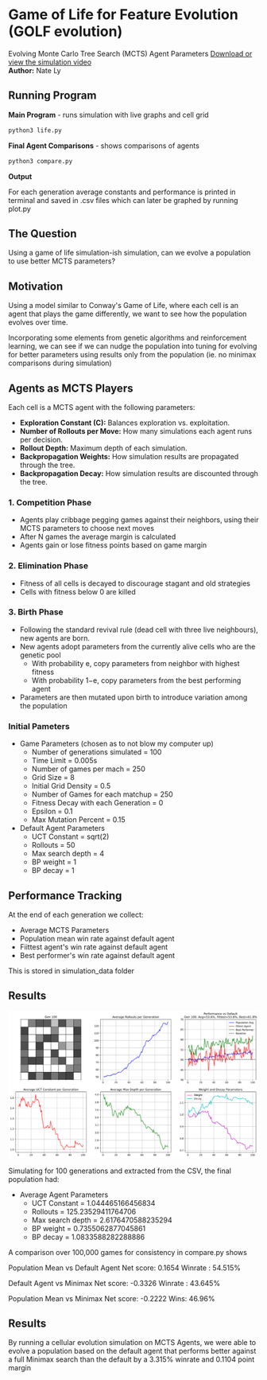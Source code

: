 # Game of Life for Feature Evolution (GOLF evolution)
Evolving Monte Carlo Tree Search (MCTS) Agent Parameters
[Download or view the simulation video](GOLF.mp4)  
**Author:** Nate Ly  
## Running Program
**Main Program** - runs simulation with live graphs and cell grid
```bash
python3 life.py
```
**Final Agent Comparisons** - shows comparisons of agents
```bash
python3 compare.py
```
**Output**

For each generation average constants and performance is printed in terminal and saved in .csv files which can later be graphed by running plot.py

## The Question  

Using a game of life simulation-ish simulation, can we evolve a population to use better MCTS parameters?

## Motivation  

Using a model similar to Conway's Game of Life, where each cell is an agent that plays the game differently, we want to see how the population evolves over time.  

Incorporating some elements from genetic algorithms and reinforcement learning, we can see if we can nudge the population into tuning for evolving for better parameters using results only from the population (ie. no minimax comparisons during simulation)

## Agents as MCTS Players  

Each cell is a MCTS agent with the following parameters:

- **Exploration Constant (C):** Balances exploration vs. exploitation.  
- **Number of Rollouts per Move:** How many simulations each agent runs per decision.  
- **Rollout Depth:** Maximum depth of each simulation.  
- **Backpropagation Weights:** How simulation results are propagated through the tree.  
- **Backpropagation Decay:** How simulation results are discounted through the tree.  

### 1. Competition Phase  

- Agents play cribbage pegging games against their neighbors, using their MCTS parameters to choose next moves  
- After N games the average margin is calculated  
- Agents gain or lose fitness points based on game margin  

### 2. Elimination Phase  

- Fitness of all cells is decayed to discourage stagant and old strategies  
- Cells with fitness below 0 are killed  

### 3. Birth Phase  

- Following the standard revival rule (dead cell with three live neighbours), new agents are born.  
- New agents adopt parameters from the currently alive cells who are the genetic pool  
  - With probability e, copy parameters from neighbor with highest fitness  
  - With probability 1−e, copy parameters from the best performing agent  
- Parameters are then mutated upon birth to introduce variation among the population  

### Initial Pameters  
- Game Parameters (chosen as to not blow my computer up)
  - Number of generations simulated = 100
  - Time Limit = 0.005s
  - Number of games per mach = 250
  - Grid Size = 8  
  - Initial Grid Density = 0.5  
  - Number of Games for each matchup = 250  
  - Fitness Decay with each Generation = 0  
  - Epsilon = 0.1  
  - Max Mutation Percent = 0.15  
- Default Agent Parameters
  - UCT Constant = sqrt(2)
  - Rollouts = 50  
  - Max search depth = 4  
  - BP weight = 1
  - BP decay = 1

## Performance Tracking  
At the end of each generation we collect:  
- Average MCTS Parameters  
- Population mean win rate against default agent  
- Fiittest agent's win rate against default agent
- Best performer's win rate against default agent

This is stored in simulation_data folder

## Results
![Final Simulation Plot](final_simulation_plot.png)

Simulating for 100 generations and extracted from the CSV, the final population had:

- Average Agent Parameters
  - UCT Constant = 1.044465166456834
  - Rollouts = 125.23529411764706
  - Max search depth = 2.6176470588235294
  - BP weight = 0.7355062877045861
  - BP decay = 1.0833588282288886

A comparison over 100,000 games for consistency in compare.py shows

Population Mean vs Default Agent
Net score: 0.1654
Winrate : 54.515%

Default Agent vs Minimax 
Net score: -0.3326
Winrate : 43.645%

Population Mean vs Minimax
Net score: -0.2222
Wins: 46.96%

## Results
By running a cellular evolution simulation on MCTS Agents, we were able to evolve a population based on the default agent that performs better against a full Minimax search than the default by a 3.315% winrate and 0.1104 point margin

